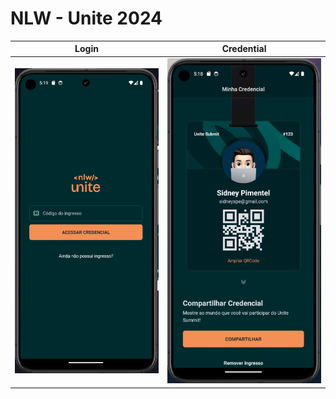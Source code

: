 # NLW - Unite 2024

| Login                   | Credential                |
| ----------------------- | ------------------------- |
| ![prototype](image.png) | ![prototype2](image2.png) |
